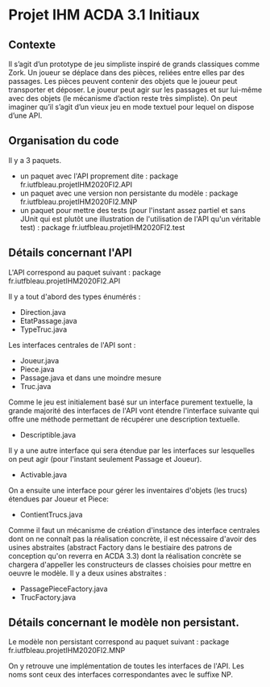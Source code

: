 # Projet IHM ACDA 3.1 Initiaux


## Contexte

Il s’agit d’un prototype de jeu simpliste inspiré de grands classiques comme Zork.
Un joueur se déplace dans des pièces, reliées entre elles par des passages. Les pièces peuvent
contenir des objets que le joueur peut transporter et déposer. Le joueur peut agir sur les passages
et sur lui-même avec des objets (le mécanisme d’action reste très simpliste).
On peut imaginer qu’il s’agit d’un vieux jeu en mode textuel pour lequel on dispose d’une API.

## Organisation du code
Il y a 3 paquets.
- un paquet avec l'API proprement dite : package fr.iutfbleau.projetIHM2020FI2.API
- un paquet avec une version non persistante du modèle : package fr.iutfbleau.projetIHM2020FI2.MNP
- un paquet pour mettre des tests (pour l'instant assez partiel et sans JUnit qui est plutôt une illustration de l'utilisation de l'API qu'un véritable test) : package fr.iutfbleau.projetIHM2020FI2.test

## Détails concernant l'API

L'API correspond au paquet suivant : package fr.iutfbleau.projetIHM2020FI2.API

Il y a tout d'abord des types énumérés :
- Direction.java
- EtatPassage.java
- TypeTruc.java

Les interfaces centrales de l'API sont :
- Joueur.java
- Piece.java
- Passage.java
et dans une moindre mesure
- Truc.java

Comme le jeu est initialement basé sur un interface purement textuelle, la grande majorité des interfaces de l'API vont étendre l'interface suivante qui offre une méthode permettant de récupérer une description textuelle.
- Descriptible.java

Il y a une autre interface qui sera étendue par les interfaces sur lesquelles on peut agir (pour l'instant seulement Passage et Joueur).
- Activable.java

On a ensuite une interface pour gérer les inventaires d'objets (les trucs) étendues par Joueur et Piece:
- ContientTrucs.java

Comme il faut un mécanisme de création d'instance des interface centrales dont on ne connaît pas la réalisation concrète, il est nécessaire d'avoir des usines abstraites (abstract Factory dans le bestiaire des patrons de conception qu'on reverra en ACDA 3.3) dont la réalisation concrète se chargera d'appeller les constructeurs de classes choisies pour mettre en oeuvre le modèle.
Il y a deux usines abstraites :
- PassagePieceFactory.java
- TrucFactory.java

## Détails concernant le modèle non persistant.

Le modèle non persistant correspond au paquet suivant : package fr.iutfbleau.projetIHM2020FI2.MNP

On y retrouve une implémentation de toutes les interfaces de l'API.
Les noms sont ceux des interfaces correspondantes avec le suffixe NP.





